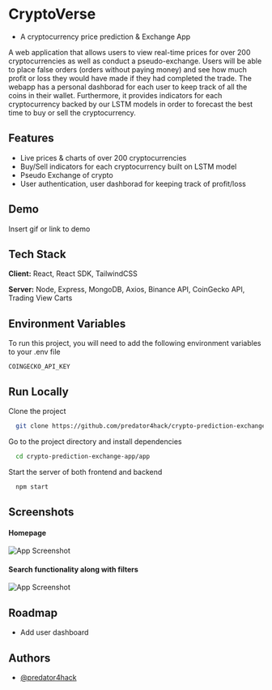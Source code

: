 # CryptoVerse

-   A cryptocurrency price prediction & Exchange App

A web application that allows users to view real-time prices for over 200 cryptocurrencies as well as conduct a pseudo-exchange. Users will be able to place false orders (orders without paying money) and see how much profit or loss they would have made if they had completed the trade. The webapp has a personal dashborad for each user to keep track of all the coins in their wallet. Furthermore, it provides indicators for each cryptocurrency backed by our LSTM models in order to forecast the best time to buy or sell the cryptocurrency.

## Features

-   Live prices & charts of over 200 cryptocurrencies
-   Buy/Sell indicators for each cryptocurrency built on LSTM model
-   Pseudo Exchange of crypto
-   User authentication, user dashborad for keeping track of profit/loss

## Demo

Insert gif or link to demo

## Tech Stack

**Client:** React, React SDK, TailwindCSS

**Server:** Node, Express, MongoDB, Axios, Binance API, CoinGecko API, Trading View Carts

## Environment Variables

To run this project, you will need to add the following environment variables to your .env file

`COINGECKO_API_KEY`

## Run Locally

Clone the project

```bash
  git clone https://github.com/predator4hack/crypto-prediction-exchange-app.git
```

Go to the project directory and install dependencies

```bash
  cd crypto-prediction-exchange-app/app
```

Start the server of both frontend and backend

```bash
  npm start
```

## Screenshots

#### Homepage

![App Screenshot](https://via.placeholder.com/468x300?text=App+Screenshot+Here)

#### Search functionality along with filters

![App Screenshot](https://via.placeholder.com/468x300?text=App+Screenshot+Here)

## Roadmap

-   Add user dashboard

## Authors

-   [@predator4hack](https://github.com/predator4hack)
